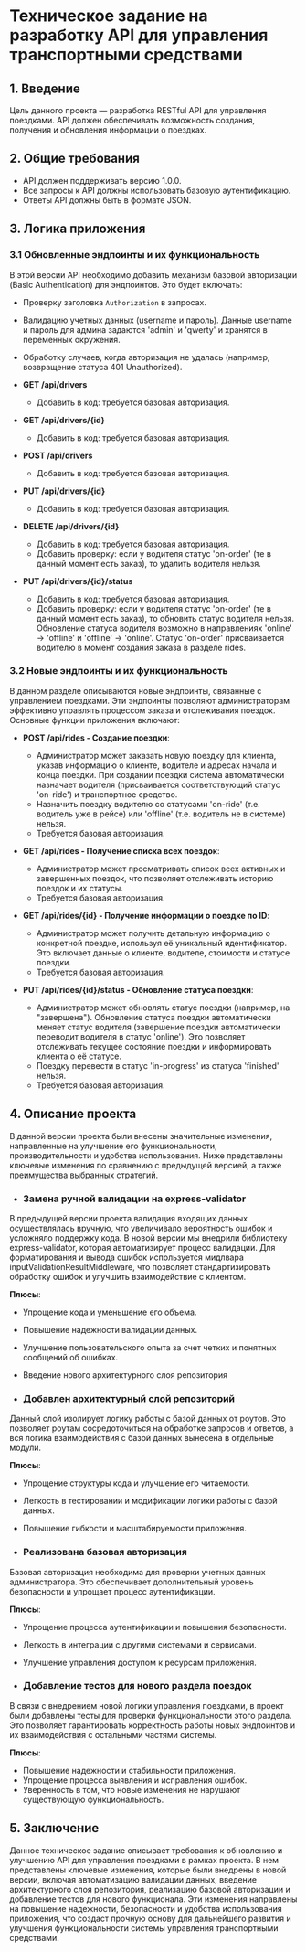 # Техническое задание на разработку API для управления транспортными средствами

## 1. Введение

Цель данного проекта — разработка RESTful API для управления поездками. API должен обеспечивать возможность создания,
получения и обновления информации о поездках.

## 2. Общие требования

- API должен поддерживать версию 1.0.0.
- Все запросы к API должны использовать базовую аутентификацию.
- Ответы API должны быть в формате JSON.

## 3. Логика приложения

### 3.1 Обновленные эндпоинты и их функциональность

В этой версии API необходимо добавить механизм базовой авторизации (Basic Authentication) для эндпоинтов. Это будет включать:

- Проверку заголовка `Authorization` в запросах.
- Валидацию учетных данных (username и пароль). Данные username и пароль для админа задаются 'admin' и 'qwerty' и 
хранятся в переменных окружения.
- Обработку случаев, когда авторизация не удалась (например, возвращение статуса 401 Unauthorized).

- **GET /api/drivers**
    - Добавить в код: требуется базовая авторизация.

- **GET /api/drivers/{id}**
    - Добавить в код: требуется базовая авторизация.

- **POST /api/drivers**
    - Добавить в код: требуется базовая авторизация.

- **PUT /api/drivers/{id}**
    - Добавить в код: требуется базовая авторизация.

- **DELETE /api/drivers/{id}**
    - Добавить в код: требуется базовая авторизация.
    - Добавить проверку: если у водителя статус 'on-order' (те в данный момент есть заказ), то удалить водителя нельзя.

- **PUT /api/drivers/{id}/status**
    - Добавить в код: требуется базовая авторизация.
    - Добавить проверку: если у водителя статус 'on-order' (те в данный момент есть заказ), то обновить статус водителя нельзя.
  Обновление статуса водителя возможно в направлениях 'online' -> 'offline' и 'offline' -> 'online'. 
  Статус 'on-order' присваивается водителю в момент создания заказа в разделе rides.

### 3.2 Новые эндпоинты и их функциональность

В данном разделе описываются новые эндпоинты, связанные с управлением поездками. Эти эндпоинты позволяют администраторам
эффективно управлять процессом заказа и отслеживания поездок. Основные функции приложения включают:

- **POST /api/rides - Создание поездки**: 
  - Администратор может заказать новую поездку для клиента, указав информацию о клиенте, водителе 
    и адресах начала и конца поездки. При создании поездки система автоматически назначает водителя (присваивается 
    соответствующий статус 'on-ride') и транспортное средство.
  - Назначить поездку водителю со статусами 'on-ride' (т.е. водитель уже в рейсе) или 'offline' (т.е. водитель не в 
    системе) нельзя.
  - Требуется базовая авторизация.

- **GET /api/rides - Получение списка всех поездок**: 
  - Администратор может просматривать список всех активных и завершенных поездок, что позволяет отслеживать историю 
  поездок и их статусы.
  - Требуется базовая авторизация.

- **GET /api/rides/{id} - Получение информации о поездке по ID**: 
  - Администратор может получить детальную информацию о конкретной поездке,
    используя её уникальный идентификатор. Это включает данные о клиенте, водителе, стоимости и статусе поездки.
  - Требуется базовая авторизация.

- **PUT /api/rides/{id}/status - Обновление статуса поездки**: 
  - Администратор может обновлять статус поездки (например, на "завершена"). Обновление статуса поездки автоматически 
    меняет статус водителя (завершение поездки автоматически переводит водителя в статус 'online'). Это позволяет 
    отслеживать текущее состояние поездки и информировать клиента о её статусе.
  - Поездку перевести в статус 'in-progress' из статуса 'finished' нельзя.
  - Требуется базовая авторизация.

## 4. Описание проекта

В данной версии проекта были внесены значительные изменения, направленные на улучшение его функциональности, 
производительности и удобства использования. Ниже представлены ключевые изменения по сравнению с предыдущей версией, а 
также преимущества выбранных стратегий.

- ### Замена ручной валидации на express-validator

В предыдущей версии проекта валидация входящих данных осуществлялась вручную, что увеличивало вероятность ошибок и 
усложняло поддержку кода. В новой версии мы внедрили библиотеку express-validator, которая автоматизирует процесс 
валидации. Для форматирования и вывода ошибок используется мидлвара inputValidationResultMiddleware, что позволяет 
стандартизировать обработку ошибок и улучшить взаимодействие с клиентом.

**Плюсы**:
- Упрощение кода и уменьшение его объема.
- Повышение надежности валидации данных.
- Улучшение пользовательского опыта за счет четких и понятных сообщений об ошибках.
- Введение нового архитектурного слоя репозитория

- ### Добавлен архитектурный слой репозиторий

Данный слой изолирует логику работы с базой данных от роутов. Это позволяет роутам сосредоточиться на обработке запросов 
и ответов, а вся логика взаимодействия с базой данных вынесена в отдельные модули.

**Плюсы**:
- Упрощение структуры кода и улучшение его читаемости.
- Легкость в тестировании и модификации логики работы с базой данных.
- Повышение гибкости и масштабируемости приложения.

- ### Реализована базовая авторизация 

Базовая авторизация необходима для проверки учетных данных администратора. Это обеспечивает дополнительный уровень 
безопасности и упрощает процесс аутентификации.

**Плюсы**:
- Упрощение процесса аутентификации и повышения безопасности.
- Легкость в интеграции с другими системами и сервисами.
- Улучшение управления доступом к ресурсам приложения.

- ### Добавление тестов для нового раздела поездок

В связи с внедрением новой логики управления поездками, в проект были добавлены тесты для проверки функциональности этого 
раздела. Это позволяет гарантировать корректность работы новых эндпоинтов и их взаимодействия с остальными частями системы.

**Плюсы**:
- Повышение надежности и стабильности приложения.
- Упрощение процесса выявления и исправления ошибок.
- Уверенность в том, что новые изменения не нарушают существующую функциональность.

## 5. Заключение

Данное техническое задание описывает требования к обновлению и улучшению API для управления поездками в рамках проекта. 
В нем представлены ключевые изменения, которые были внедрены в новой версии, включая автоматизацию валидации данных, 
введение архитектурного слоя репозитория, реализацию базовой авторизации и добавление тестов для нового функционала. 
Эти изменения направлены на повышение надежности, безопасности и удобства использования приложения, что создаст прочную 
основу для дальнейшего развития и улучшения функциональности системы управления транспортными средствами.